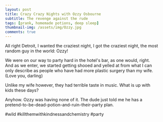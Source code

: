 ```yaml
---
layout: post
title: Crazy Crazy Nights with Ozzy Osbourne
subtitle: The revenge against the rude 
tags: [prank, homemade potions, deep sleep]
thumbnail-img: /assets/img/Ozzy.jpg
comments: true
---
```


All right Detroit, I wanted the craziest night, I got the craziest night, the most random guy in the world: Ozzy! 

We were on our way to party hard in the hotel's bar, as one would, right. And as we enter, we started getting shooed and yelled at from what I can only describe as people who have had more plastic surgery than my wife. (Love you, darling) 

Unlike my wife however, they had terrible taste in music. What is up with kids these days? 

Anyhow. Ozzy was having none of it. The dude just told me he has a pretend-to-be-dead-potion-and-ruin-their-party plan. 


#wild #killthemwithkindnessandchemistry #party






